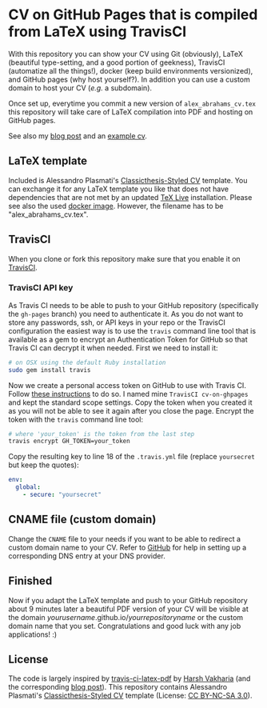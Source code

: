 # CV on GitHub Pages that is compiled from LaTeX using TravisCI
With this repository you can show your CV using Git (obviously), LaTeX (beautiful type-setting, and a good portion of geekness), TravisCI (automatize all the things!), docker (keep build environments versionized), and GitHub pages (why host yourself?). In addition you can use a custom domain to host your CV (_e.g._ a subdomain).

Once set up, everytime you commit a new version of ```alex_abrahams_cv.tex``` this repository will take care of LaTeX compilation into PDF and hosting on GitHub pages.

See also my [blog post](http://blog.thomasemmerling.de/automatic-latex-cv-publishing-on-github-pages-via-travisci.html) and an [example cv](http://cv.thomasemmerling.de).

## LaTeX template
Included is Alessandro Plasmati's [Classicthesis-Styled CV](http://www.latextemplates.com/template/classicthesis-styled-cv) template. You can exchange it for any LaTeX template you like that does not have dependencies that are not met by an updated [TeX Live](http://tug.org/texlive/) installation. Please see also the used [docker image](https://hub.docker.com/r/harshjv/texlive-2015/). However, the filename has to be "alex_abrahams_cv.tex".

## TravisCI
When you clone or fork this repository make sure that you enable it on [TravisCI](https://travis-ci.org).

### TravisCI API key
As Travis CI needs to be able to push to your GitHub repository (specifically the `gh-pages` branch) you need to authenticate it. As you do not want to store any passwords, ssh, or API keys in your repo or the TravisCI configuration the easiest way is to use the `travis` command line tool that is available as a gem to encrypt an Authentication Token for GitHub so that Travis CI can decrypt it when needed. First we need to install it:
```bash
# on OSX using the default Ruby installation
sudo gem install travis
```
Now we create a personal access token on GitHub to use with Travis CI. Follow [these instructions](https://help.github.com/articles/creating-an-access-token-for-command-line-use/) to do so. I named mine `TravisCI cv-on-ghpages` and kept the standard scope settings. Copy the token when you created it as you will not be able to see it again after you close the page.
Encrypt the token with the `travis` command line tool:
```bash
# where 'your_token' is the token from the last step
travis encrypt GH_TOKEN=your_token
```
Copy the resulting key to line 18 of the `.travis.yml` file (replace `yoursecret` but keep the quotes):
```yml
env:
  global:
    - secure: "yoursecret"
```

## CNAME file (custom domain)
Change the `CNAME` file to your needs if you want to be able to redirect a custom domain name to your CV. Refer to [GitHub](https://help.github.com/articles/setting-up-a-custom-domain-with-github-pages/) for help in setting up a corresponding DNS entry at your DNS provider.

## Finished
Now if you adapt the LaTeX template and push to your GitHub repository about 9 minutes later a beautiful PDF version of your CV will be visible at the domain _yourusername_.github.io/_yourrepositoryname_ or the custom domain name that you set. Congratulations and good luck with any job applications! :)

## License
The code is largely inspired by [travis-ci-latex-pdf](https://github.com/harshjv/travis-ci-latex-pdf) by [Harsh Vakharia](https://github.com/harshjv) (and the corresponding [blog post](http://harshjv.github.io/blog/document-building-versioning-with-tex-document-git-continuous-integration-dropbox/)).
This repository contains Alessandro Plasmati's [Classicthesis-Styled CV](http://www.latextemplates.com/template/classicthesis-styled-cv) template (License: [CC BY-NC-SA 3.0](http://creativecommons.org/licenses/by-nc-sa/3.0/)).
